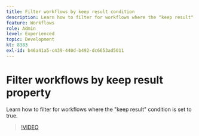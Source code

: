 ```yaml
---
title: Filter workflows by keep result condition
description: Learn how to filter for workflows where the "keep result" condition is set to true.
feature: Workflows
role: Admin
level: Experienced
topic: Development
kt: 8383
exl-id: b46a41a5-c439-440d-b492-dc6653ad5011
---
```

# Filter workflows by keep result property

Learn how to filter for workflows where the "keep result" condition is set to true.

>[!VIDEO](https://video.tv.adobe.com/v/335888?quality=12)
